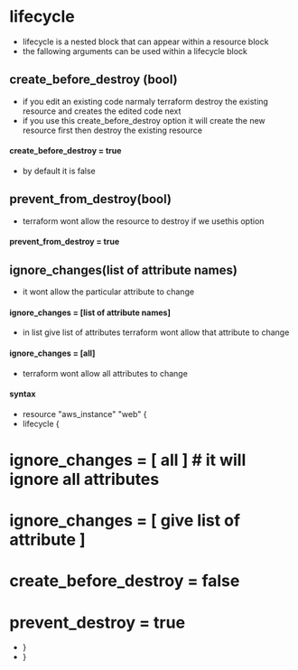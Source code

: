 # lifecycle
* lifecycle is a nested block that can appear within a resource block
* the fallowing arguments can be used within a lifecycle block 
## create_before_destroy (bool)
* if you edit an existing code narmaly terraform destroy the existing resource and creates the edited code next
* if you use this create_before_destroy option it will create the new resource first then destroy the existing resource
#### create_before_destroy = true
* by default it is false

## prevent_from_destroy(bool)
* terraform wont allow the resource to destroy if we usethis option

#### prevent_from_destroy = true
## ignore_changes(list of attribute names)
* it wont allow the particular attribute to change

#### ignore_changes = [list of attribute names]
* in list give list of attributes terraform wont allow that attribute to change
#### ignore_changes = [all]
* terraform wont allow all attributes to change

#### syntax
* resource "aws_instance" "web" { 
*   lifecycle {
   # ignore_changes = [ all ] # it will ignore all attributes
   # ignore_changes = [ give list of attribute ] 
   # create_before_destroy = false
   # prevent_destroy = true 
*  }
* }